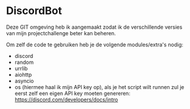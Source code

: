 # DiscordBot
 Deze GIT omgeving heb ik aangemaakt zodat ik de verschillende versies van mijn projectchallenge beter kan beheren.

Om zelf de code te gebruiken heb je de volgende modules/extra's nodig:
- discord
- random
- urrlib
- aiohttp
- asyncio
- os (hiermee haal ik mijn API key op), als je het script wilt runnen zul je eerst zelf een eigen API key moeten genereren: https://discord.com/developers/docs/intro
